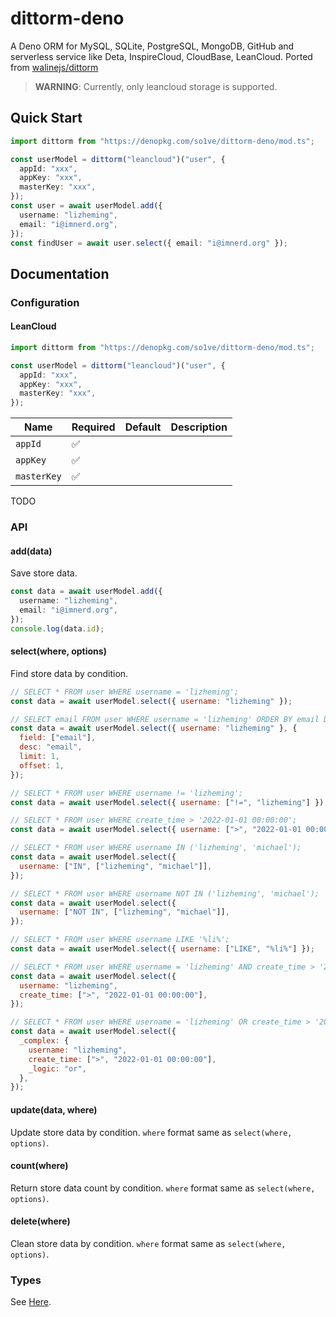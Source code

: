# dittorm-deno

A Deno ORM for MySQL, SQLite, PostgreSQL, MongoDB, GitHub and serverless
service like Deta, InspireCloud, CloudBase, LeanCloud. Ported from [walinejs/dittorm](https://github.com/walinejs/dittorm)

> **WARNING**: Currently, only leancloud storage is supported.

## Quick Start

```ts
import dittorm from "https://denopkg.com/so1ve/dittorm-deno/mod.ts";

const userModel = dittorm("leancloud")("user", {
  appId: "xxx",
  appKey: "xxx",
  masterKey: "xxx",
});
const user = await userModel.add({
  username: "lizheming",
  email: "i@imnerd.org",
});
const findUser = await user.select({ email: "i@imnerd.org" });
```

## Documentation

### Configuration

#### LeanCloud

```ts
import dittorm from "https://denopkg.com/so1ve/dittorm-deno/mod.ts";

const userModel = dittorm("leancloud")("user", {
  appId: "xxx",
  appKey: "xxx",
  masterKey: "xxx",
});
```

| Name        | Required | Default | Description |
| ----------- | -------- | ------- | ----------- |
| `appId`     | ✅        |         |             |
| `appKey`    | ✅        |         |             |
| `masterKey` | ✅        |         |             |

TODO

### API

#### add(data)

Save store data.

```ts
const data = await userModel.add({
  username: "lizheming",
  email: "i@imnerd.org",
});
console.log(data.id);
```

#### select(where, options)

Find store data by condition.

```js
// SELECT * FROM user WHERE username = 'lizheming';
const data = await userModel.select({ username: "lizheming" });

// SELECT email FROM user WHERE username = 'lizheming' ORDER BY email DESC LIMIT 1 OFFSET 1;
const data = await userModel.select({ username: "lizheming" }, {
  field: ["email"],
  desc: "email",
  limit: 1,
  offset: 1,
});

// SELECT * FROM user WHERE username != 'lizheming';
const data = await userModel.select({ username: ["!=", "lizheming"] });

// SELECT * FROM user WHERE create_time > '2022-01-01 00:00:00';
const data = await userModel.select({ username: [">", "2022-01-01 00:00:00"] });

// SELECT * FROM user WHERE username IN ('lizheming', 'michael');
const data = await userModel.select({
  username: ["IN", ["lizheming", "michael"]],
});

// SELECT * FROM user WHERE username NOT IN ('lizheming', 'michael');
const data = await userModel.select({
  username: ["NOT IN", ["lizheming", "michael"]],
});

// SELECT * FROM user WHERE username LIKE '%li%';
const data = await userModel.select({ username: ["LIKE", "%li%"] });

// SELECT * FROM user WHERE username = 'lizheming' AND create_time > '2022-01-01 00:00:00';
const data = await userModel.select({
  username: "lizheming",
  create_time: [">", "2022-01-01 00:00:00"],
});

// SELECT * FROM user WHERE username = 'lizheming' OR create_time > '2022-01-01 00:00:00';
const data = await userModel.select({
  _complex: {
    username: "lizheming",
    create_time: [">", "2022-01-01 00:00:00"],
    _logic: "or",
  },
});
```

#### update(data, where)

Update store data by condition. `where` format same as `select(where, options)`.

#### count(where)

Return store data count by condition. `where` format same as
`select(where, options)`.

#### delete(where)

Clean store data by condition. `where` format same as `select(where, options)`.

### Types

See [Here](./src/types.ts).